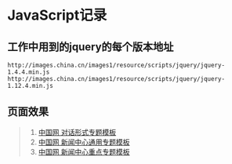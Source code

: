 # JavaScript记录
## 工作中用到的jquery的每个版本地址
    http://images.china.cn/images1/resource/scripts/jquery/jquery-1.4.4.min.js
    http://images.china.cn/images1/resource/scripts/jquery/jquery-1.12.4.min.js
## 页面效果
> 1. <a href="http://news.china.com.cn/node_7239046.htm" target="_blank">中国网 对话形式专题模板</a>
> 2. <a href="http://news.china.com.cn/node_7239719.htm" target="_blank">中国网 新闻中心通用专题模板</a>
> 3. <a href="http://news.china.com.cn/node_7239916.htm" target="_blank">中国网 新闻中心重点专题模板</a>